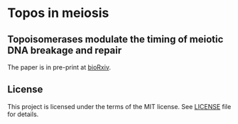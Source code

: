 # Topos in meiosis
## Topoisomerases modulate the timing of meiotic DNA breakage and repair

The paper is in pre-print at [bioRxiv](https://www.biorxiv.org/content/10.1101/672337v1).


## License

This project is licensed under the terms of the MIT license. See [LICENSE](LICENSE) file for details.
